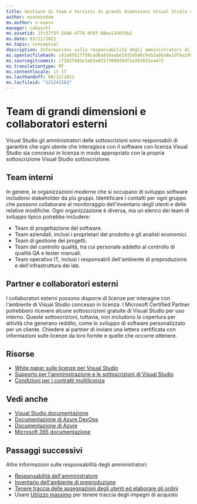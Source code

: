 ```yaml
---
title: Gestione di team e terzisti di grandi dimensioni Visual Studio sottoscrizioni | Visual Studio Mercato
author: evanwindom
ms.author: v-evwin
manager: cabuschl
ms.assetid: 3fc57f5f-2446-4774-9f8f-98ea1340f6b2
ms.date: 03/21/2021
ms.topic: conceptual
description: Informazioni sulla responsabilità degli amministratori di gestire le sottoscrizioni per team di grandi dimensioni e terzisti esterni.
ms.openlocfilehash: c81e05517758cad6a918aabe1933d5d8c6e53a86a8e2df0a2992f362d850f5e3
ms.sourcegitcommit: c72b2f603e1eb3a4157f00926df2e263831ea472
ms.translationtype: MT
ms.contentlocale: it-IT
ms.lasthandoff: 08/12/2021
ms.locfileid: "121241562"
---
```

# <a name="large-teams-and-external-contractors"></a>Team di grandi dimensioni e collaboratori esterni
Visual Studio gli amministratori delle sottoscrizioni sono responsabili di garantire che ogni utente che interagisce con il software con licenza Visual Studio sia concesso in licenza in modo appropriato con la propria sottoscrizione Visual Studio sottoscrizione.

## <a name="internal-teams"></a>Team interni
In genere, le organizzazioni moderne che si occupano di sviluppo software includono stakeholder da più gruppi. Identificare i contatti per ogni gruppo che possono collaborare al monitoraggio dell'inventario degli utenti e delle relative modifiche.
Ogni organizzazione è diversa, ma un elenco dei team di sviluppo tipico potrebbe includere:
- Team di progettazione del software.
- Team aziendali, inclusi i proprietari del prodotto e gli analisti economici.
- Team di gestione dei progetti.
- Team del controllo qualità, tra cui personale addetto al controllo di qualità QA e tester manuali.
- Team operativo IT, inclusi i responsabili dell'ambiente di preproduzione e dell'infrastruttura dei lab.

## <a name="external-contractors-and-partners"></a>Partner e collaboratori esterni
I collaboratori esterni possono disporre di licenze per interagire con l'ambiente di Visual Studio concesso in licenza. I Microsoft Certified Partner potrebbero ricevere alcune sottoscrizioni gratuite di Visual Studio per uso interno. Queste sottoscrizioni, tuttavia, non includono la copertura per attività che generano reddito, come lo sviluppo di software personalizzato per un cliente. Chiedere ai partner di inviare una lettera certificata con informazioni sulle licenze da loro fornite e quelle che occorre ottenere.

## <a name="resources"></a>Risorse
- [White paper sulle licenze per Visual Studio](https://visualstudio.microsoft.com/wp-content/uploads/2019/06/Visual-Studio-Licensing-Whitepaper-May-2019.pdf)
- [Supporto per l'amministrazione e le sottoscrizioni di Visual Studio](https://aka.ms/vsadminhelp)
- [Condizioni per i contratti multilicenza](https://www.microsoft.com/licensing/product-licensing/products.aspx)

## <a name="see-also"></a>Vedi anche
- [Visual Studio documentazione](/visualstudio/)
- [Documentazione di Azure DevOps](/azure/devops/)
- [Documentazione di Azure](/azure/)
- [Microsoft 365 documentazione](/microsoft-365/)

## <a name="next-steps"></a>Passaggi successivi
Altre informazioni sulle responsabilità degli amministratori:
- [Responsabilità dell'amministratore](admin-responsibilities.md)
- [Inventario dell'ambiente di preproduzione](admin-inventory.md)
- [Tenere traccia delle assegnazioni degli utenti ed elaborare gli ordini](assignments-orders.md)
- Usare [Utilizzo massimo](maximum-usage.md) per tenere traccia degli impegni di acquisto